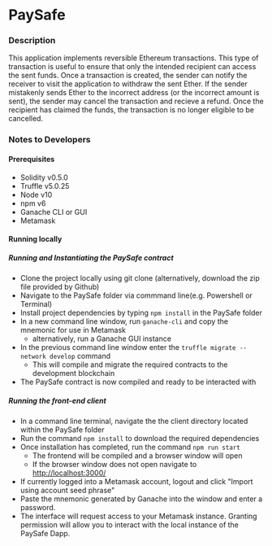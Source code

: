 # PaySafe

### Description
This application implements reversible Ethereum transactions. This type of transaction is useful to ensure that only the intended recipient can access the sent funds. Once a transaction is created, the sender can notify the receiver to visit the application to withdraw the sent Ether. If the sender mistakenly sends Ether to the incorrect address (or the incorrect amount is sent), the sender may cancel the transaction and recieve a refund. Once the recipient has claimed the funds, the transaction is no longer eligible to be cancelled.

### Notes to Developers
#### Prerequisites
* Solidity v0.5.0
* Truffle v5.0.25
* Node v10
* npm v6
* Ganache CLI or GUI
* Metamask

#### Running locally
##### Running and Instantiating the PaySafe contract
* Clone the project locally using git clone (alternatively, download the zip file provided by Github)
* Navigate to the PaySafe folder via commmand line(e.g. Powershell or Terminal)
* Install project dependencies by typing `npm install` in the PaySafe folder
* In a new command line window, run `ganache-cli` and copy the mnemonic for use in Metamask
  * alternatively, run a Ganache GUI instance
* In the previous command line window enter the `truffle migrate --network develop` command
  * This will compile and migrate the required contracts to the development blockchain
* The PaySafe contract is now compiled and ready to be interacted with
##### Running the front-end client
* In a command line terminal, navigate the the client directory located within the PaySafe folder
* Run the command `npm install` to download the required dependencies
* Once installation has completed, run the command `npm run start`
  * The frontend will be compiled and a browser window will open
  * If the browser window does not open navigate to [http://localhost:3000/](http://localhost:3000/)
* If currently logged into a Metamask account, logout and click "Import using account seed phrase"
* Paste the mnemonic generated by Ganache into the window and enter a password.
* The interface will request access to your Metamask instance. Granting permission will allow you to interact with the local instance of the PaySafe Dapp.
